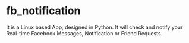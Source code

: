 # fb_notification
It is a Linux based App, designed in Python. It will check and notify your Real-time Facebook Messages, Notification or Friend Requests.
